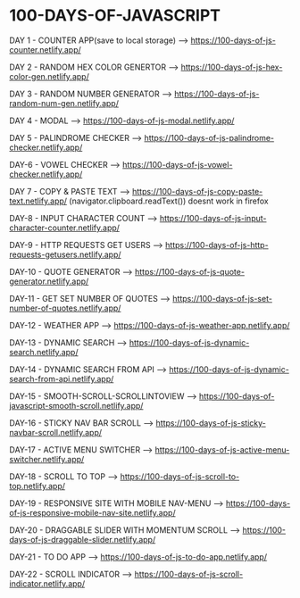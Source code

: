 # 100-DAYS-OF-JAVASCRIPT

DAY 1 - COUNTER APP(save to local storage) --> https://100-days-of-js-counter.netlify.app/

DAY 2 - RANDOM HEX COLOR GENERTOR --> https://100-days-of-js-hex-color-gen.netlify.app/

DAY 3 - RANDOM NUMBER GENERATOR --> https://100-days-of-js-random-num-gen.netlify.app/

DAY 4 - MODAL --> https://100-days-of-js-modal.netlify.app/

DAY 5 - PALINDROME CHECKER --> https://100-days-of-js-palindrome-checker.netlify.app/

DAY-6 - VOWEL CHECKER --> https://100-days-of-js-vowel-checker.netlify.app/

DAY 7 - COPY & PASTE TEXT --> https://100-days-of-js-copy-paste-text.netlify.app/ (navigator.clipboard.readText()) doesnt work in firefox

DAY-8 - INPUT CHARACTER COUNT --> https://100-days-of-js-input-character-counter.netlify.app/

DAY-9 - HTTP REQUESTS GET USERS --> https://100-days-of-js-http-requests-getusers.netlify.app/

DAY-10 - QUOTE GENERATOR --> https://100-days-of-js-quote-generator.netlify.app/

DAY-11 - GET SET NUMBER OF QUOTES --> https://100-days-of-js-set-number-of-quotes.netlify.app/

DAY-12 - WEATHER APP --> https://100-days-of-js-weather-app.netlify.app/

DAY-13 - DYNAMIC SEARCH --> https://100-days-of-js-dynamic-search.netlify.app/

DAY-14 - DYNAMIC SEARCH FROM API --> https://100-days-of-js-dynamic-search-from-api.netlify.app/

DAY-15 - SMOOTH-SCROLL-SCROLLINTOVIEW --> https://100-days-of-javascript-smooth-scroll.netlify.app/

DAY-16 - STICKY NAV BAR SCROLL --> https://100-days-of-js-sticky-navbar-scroll.netlify.app/

DAY-17 - ACTIVE MENU SWITCHER --> https://100-days-of-js-active-menu-switcher.netlify.app/

DAY-18 - SCROLL TO TOP --> https://100-days-of-js-scroll-to-top.netlify.app/

DAY-19 - RESPONSIVE SITE WITH MOBILE NAV-MENU --> https://100-days-of-js-responsive-mobile-nav-site.netlify.app/

DAY-20 - DRAGGABLE SLIDER WITH MOMENTUM SCROLL --> https://100-days-of-js-draggable-slider.netlify.app/

DAY-21 - TO DO APP --> https://100-days-of-js-to-do-app.netlify.app/

DAY-22 - SCROLL INDICATOR --> https://100-days-of-js-scroll-indicator.netlify.app/

